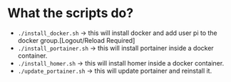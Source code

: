 # What the scripts do?
- ``./install_docker.sh`` -> this will install docker and add user pi to the docker group.[Logout/Reload Required]
- ``./install_portainer.sh`` -> this will install portainer inside a docker container.
- ``./install_homer.sh`` -> this will install homer inside a docker container.
- ``./update_portainer.sh`` -> this will update portainer and reinstall it.
